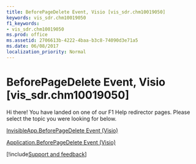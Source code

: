 ```yaml
---
title: BeforePageDelete Event, Visio [vis_sdr.chm10019050]
keywords: vis_sdr.chm10019050
f1_keywords:
- vis_sdr.chm10019050
ms.prod: office
ms.assetid: 2706613b-4222-4baa-b3c8-74090d3e71a5
ms.date: 06/08/2017
localization_priority: Normal
---
```



# BeforePageDelete Event, Visio [vis_sdr.chm10019050]

Hi there! You have landed on one of our F1 Help redirector pages. Please select the topic you were looking for below.

[InvisibleApp.BeforePageDelete Event (Visio)](https://msdn.microsoft.com/library/dc7a6fde-1794-b91f-0990-391a78c6039c%28Office.15%29.aspx)

[Application.BeforePageDelete Event (Visio)](https://msdn.microsoft.com/library/658e3367-2f5b-e2d4-6c07-9b4463ee500a%28Office.15%29.aspx)

[!include[Support and feedback](~/includes/feedback-boilerplate.md)]